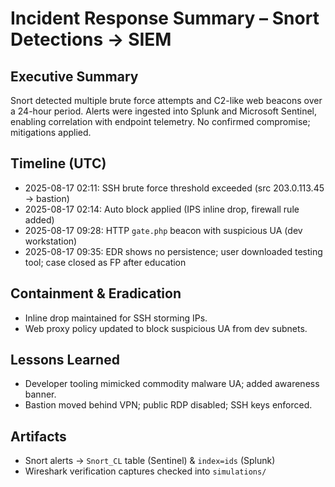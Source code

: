 # Incident Response Summary – Snort Detections → SIEM

## Executive Summary
Snort detected multiple brute force attempts and C2-like web beacons over a 24-hour period. Alerts were ingested into Splunk and Microsoft Sentinel, enabling correlation with endpoint telemetry. No confirmed compromise; mitigations applied.

## Timeline (UTC)
- 2025-08-17 02:11: SSH brute force threshold exceeded (src 203.0.113.45 → bastion)
- 2025-08-17 02:14: Auto block applied (IPS inline drop, firewall rule added)
- 2025-08-17 09:28: HTTP `gate.php` beacon with suspicious UA (dev workstation)
- 2025-08-17 09:35: EDR shows no persistence; user downloaded testing tool; case closed as FP after education

## Containment & Eradication
- Inline drop maintained for SSH storming IPs.
- Web proxy policy updated to block suspicious UA from dev subnets.

## Lessons Learned
- Developer tooling mimicked commodity malware UA; added awareness banner.
- Bastion moved behind VPN; public RDP disabled; SSH keys enforced.

## Artifacts
- Snort alerts → `Snort_CL` table (Sentinel) & `index=ids` (Splunk)
- Wireshark verification captures checked into `simulations/`

